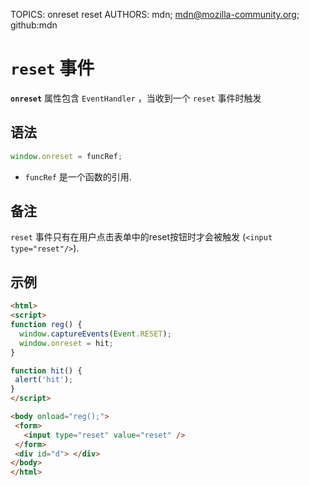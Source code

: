 TOPICS: onreset
        reset
AUTHORS: mdn; mdn@mozilla-community.org; github:mdn

# `reset` 事件

**`onreset`** 属性包含 `EventHandler` ，当收到一个 `reset` 事件时触发

## 语法

```javascript
window.onreset = funcRef;
```

- `funcRef` 是一个函数的引用.

## 备注

`reset` 事件只有在用户点击表单中的reset按钮时才会被触发 (`<input type="reset"/>`).

## 示例

```html
<html>
<script>
function reg() {
  window.captureEvents(Event.RESET);
  window.onreset = hit;
}

function hit() {
 alert('hit');
}
</script>

<body onload="reg();">
 <form>
   <input type="reset" value="reset" />
 </form>
 <div id="d"> </div>
</body>
</html>
```
